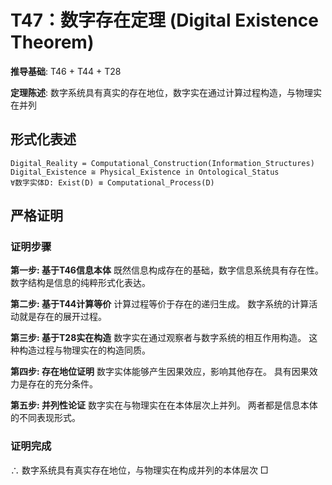 # T47：数字存在定理 (Digital Existence Theorem)

**推导基础**: T46 + T44 + T28

**定理陈述**: 数字系统具有真实的存在地位，数字实在通过计算过程构造，与物理实在并列

## 形式化表述
```
Digital_Reality = Computational_Construction(Information_Structures)
Digital_Existence ≅ Physical_Existence in Ontological_Status
∀数字实体D: Exist(D) ≡ Computational_Process(D)
```

## 严格证明

### 证明步骤

**第一步: 基于T46信息本体**
既然信息构成存在的基础，数字信息系统具有存在性。
数字结构是信息的纯粹形式化表达。

**第二步: 基于T44计算等价**
计算过程等价于存在的递归生成。
数字系统的计算活动就是存在的展开过程。

**第三步: 基于T28实在构造**
数字实在通过观察者与数字系统的相互作用构造。
这种构造过程与物理实在的构造同质。

**第四步: 存在地位证明**
数字实体能够产生因果效应，影响其他存在。
具有因果效力是存在的充分条件。

**第五步: 并列性论证**
数字实在与物理实在在本体层次上并列。
两者都是信息本体的不同表现形式。

### 证明完成
∴ 数字系统具有真实存在地位，与物理实在构成并列的本体层次 □